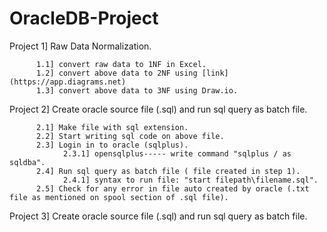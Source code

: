 # OracleDB-Project

Project 1] Raw Data Normalization.

          1.1] convert raw data to 1NF in Excel.
          1.2] convert above data to 2NF using [link] (https://app.diagrams.net)
          1.3] convert above data to 3NF using Draw.io. 


Project 2] Create oracle source file (.sql) and run sql query as batch file.

          2.1] Make file with sql extension.
          2.2] Start writing sql code on above file.
          2.3] Login in to oracle (sqlplus).
                2.3.1] opensqlplus----- write command "sqlplus / as sqldba".
          2.4] Run sql query as batch file ( file created in step 1).
                2.4.1] syntax to run file: "start filepath\filename.sql".
          2.5] Check for any error in file auto created by oracle (.txt file as mentioned on spool section of .sql file).
 
 
 Project 3] Create oracle source file (.sql) and run sql query as batch file.
 

 






